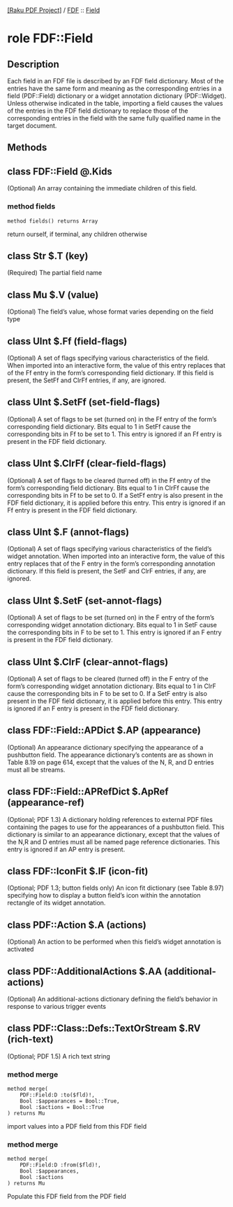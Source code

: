 [[Raku PDF Project]](https://pdf-raku.github.io)
 / [FDF](https://pdf-raku.github.io/FDF-raku)
 :: [Field](https://pdf-raku.github.io/FDF-raku/Field)

role FDF::Field
===============

Description
-----------

Each field in an FDF file is described by an FDF field dictionary. Most of the entries have the same form and meaning as the corresponding entries in a field (PDF::Field) dictionary or a widget annotation dictionary (PDF::Widget). Unless otherwise indicated in the table, importing a field causes the values of the entries in the FDF field dictionary to replace those of the corresponding entries in the field with the same fully qualified name in the target document.

Methods
-------

class FDF::Field @.Kids
-----------------------

(Optional) An array containing the immediate children of this field.

### method fields

```perl6
method fields() returns Array
```

return ourself, if terminal, any children otherwise

class Str $.T (key)
-------------------

(Required) The partial field name

class Mu $.V (value)
--------------------

(Optional) The field’s value, whose format varies depending on the field type

class UInt $.Ff (field-flags)
-----------------------------

(Optional) A set of flags specifying various characteristics of the field. When imported into an interactive form, the value of this entry replaces that of the Ff entry in the form’s corresponding field dictionary. If this field is present, the SetFf and ClrFf entries, if any, are ignored.

class UInt $.SetFf (set-field-flags)
------------------------------------

(Optional) A set of flags to be set (turned on) in the Ff entry of the form’s corresponding field dictionary. Bits equal to 1 in SetFf cause the corresponding bits in Ff to be set to 1. This entry is ignored if an Ff entry is present in the FDF field dictionary.

class UInt $.ClrFf (clear-field-flags)
--------------------------------------

(Optional) A set of flags to be cleared (turned off) in the Ff entry of the form’s corresponding field dictionary. Bits equal to 1 in ClrFf cause the corresponding bits in Ff to be set to 0. If a SetFf entry is also present in the FDF field dictionary, it is applied before this entry. This entry is ignored if an Ff entry is present in the FDF field dictionary.

class UInt $.F (annot-flags)
----------------------------

(Optional) A set of flags specifying various characteristics of the field’s widget annotation. When imported into an interactive form, the value of this entry replaces that of the F entry in the form’s corresponding annotation dictionary. If this field is present, the SetF and ClrF entries, if any, are ignored.

class UInt $.SetF (set-annot-flags)
-----------------------------------

(Optional) A set of flags to be set (turned on) in the F entry of the form’s corresponding widget annotation dictionary. Bits equal to 1 in SetF cause the corresponding bits in F to be set to 1. This entry is ignored if an F entry is present in the FDF field dictionary.

class UInt $.ClrF (clear-annot-flags)
-------------------------------------

(Optional) A set of flags to be cleared (turned off) in the F entry of the form’s corresponding widget annotation dictionary. Bits equal to 1 in ClrF cause the corresponding bits in F to be set to 0. If a SetF entry is also present in the FDF field dictionary, it is applied before this entry. This entry is ignored if an F entry is present in the FDF field dictionary.

class FDF::Field::APDict $.AP (appearance)
------------------------------------------

(Optional) An appearance dictionary specifying the appearance of a pushbutton field. The appearance dictionary’s contents are as shown in Table 8.19 on page 614, except that the values of the N, R, and D entries must all be streams.

class FDF::Field::APRefDict $.ApRef (appearance-ref)
----------------------------------------------------

(Optional; PDF 1.3) A dictionary holding references to external PDF files containing the pages to use for the appearances of a pushbutton field. This dictionary is similar to an appearance dictionary, except that the values of the N,R and D entries must all be named page reference dictionaries. This entry is ignored if an AP entry is present.

class FDF::IconFit $.IF (icon-fit)
----------------------------------

(Optional; PDF 1.3; button fields only) An icon fit dictionary (see Table 8.97) specifying how to display a button field’s icon within the annotation rectangle of its widget annotation.

class PDF::Action $.A (actions)
-------------------------------

(Optional) An action to be performed when this field’s widget annotation is activated

class PDF::AdditionalActions $.AA (additional-actions)
------------------------------------------------------

(Optional) An additional-actions dictionary defining the field’s behavior in response to various trigger events

class PDF::Class::Defs::TextOrStream $.RV (rich-text)
-----------------------------------------------------

(Optional; PDF 1.5) A rich text string

### method merge

```perl6
method merge(
    PDF::Field:D :to($fld)!,
    Bool :$appearances = Bool::True,
    Bool :$actions = Bool::True
) returns Mu
```

import values into a PDF field from this FDF field

### method merge

```perl6
method merge(
    PDF::Field:D :from($fld)!,
    Bool :$appearances,
    Bool :$actions
) returns Mu
```

Populate this FDF field from the PDF field

